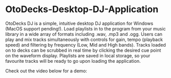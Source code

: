 # OtoDecks-Desktop-DJ-Application

OtoDecks DJ is a simple, intuitive desktop DJ application for Windows (MacOS support pending!). Load playlists in to the program from your music library in a wide array of formats including .wav, .mp3 and .ogg. Users can play and mix tracks simultaneously with controls for gain, tempo (playback speed) and filtering by frequency (Low, Mid and High bands). Tracks loaded on to decks can be scrubbed in real time by clicking the desired cue point on the waveform display. Playlists are saved in local storage, so your favourite tracks will be ready to go upon loading the application.

Check out the video below for a demo:
